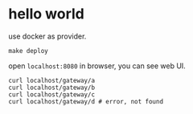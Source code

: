 # hello world

use docker as provider.

```shell
make deploy
```

open `localhost:8080` in browser, you can see web UI.

```shell
curl localhost/gateway/a
curl localhost/gateway/b
curl localhost/gateway/c
curl localhost/gateway/d # error, not found
```